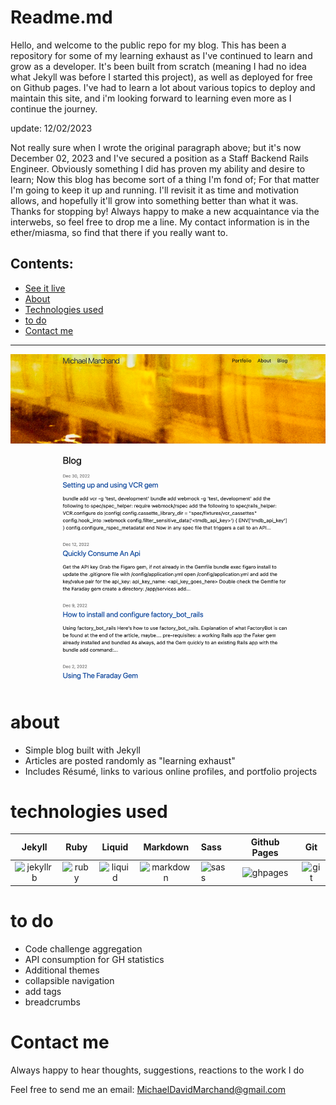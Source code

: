 # Readme.md

Hello, and welcome to the public repo for my blog. This has been a repository for some of my learning exhaust as I've continued to learn and grow as a developer. It's been built from scratch (meaning I had no idea what Jekyll was before I started this project), as well as deployed for free on Github pages. I've had to learn a lot about various topics to deploy and maintain this site, and i'm looking forward to learning even more as I continue the journey.

update: 12/02/2023

Not really sure when I wrote the original paragraph above; but it's now December 02, 2023 and I've secured a position as a Staff Backend Rails Engineer. Obviously something I did has proven my ability and desire to learn; Now this blog has become sort of a thing I'm fond of; For that matter I'm going to keep it up and running. I'll revisit it as time and motivation allows, and hopefully it'll grow into something better than what it was. Thanks for stopping by! Always happy to make a new acquaintance via the interwebs, so feel free to drop me a line. My contact information is in the ether/miasma, so find that there if you really want to.

## Contents:

-   [See it live](https://marchandmd.github.io/)
-   [About](#about)
-   [Technologies used](#technologies-used)
-   [to do](#to-do)
-   [Contact me](#contact-me)

---

![image](/assets/images/portfolio_screenshots/website/homepage.png)

# about

-   Simple blog built with Jekyll
-   Articles are posted randomly as "learning exhaust"
-   Includes Résumé, links to various online profiles, and portfolio projects

# technologies used
<center>

|Jekyll|Ruby|Liquid|Markdown|Sass|Github Pages|Git|
|:-----:|:----------:|:----------:|:----:|:---|:---:|:---:|
|<img src="https://miro.medium.com/max/820/0*N8RG95bKJnnF-wpL.png" alt="jekyllrb" class="tech-icon">|<img src="https://upload.wikimedia.org/wikipedia/commons/thumb/7/73/Ruby_logo.svg/768px-Ruby_logo.svg.png" alt="ruby" class="tech-icon">|<img src="https://cdn.shopify.com/s/files/1/0533/2089/files/Shopify-liquid.jpg?v=1585598279" alt="liquid" class="tech-icon">|<img src="https://upload.wikimedia.org/wikipedia/commons/thumb/4/48/Markdown-mark.svg/150px-Markdown-mark.svg.png" alt="markdown" class="tech-icon">|<img src="https://camo.githubusercontent.com/34be724565315ff2235ad3237bb21f3db805f559e94b878ce7cd722e4e358cac/68747470733a2f2f70726f66696c696e61746f722e7269736861762e6465762f736b696c6c732d6173736574732f736173732d6f726967696e616c2e737667" alt="sass" class="tech-icon">|<img src="https://i.ytimg.com/vi/2MsN8gpT6jY/maxresdefault.jpg" alt="ghpages" class="tech-icon">|<img src="https://camo.githubusercontent.com/b7ea09b0c030ae14623cfc3a52ab3ee0d07e0259a1b230139e65ba00454327c9/68747470733a2f2f70726f66696c696e61746f722e7269736861762e6465762f736b696c6c732d6173736574732f6769742d73636d2d69636f6e2e737667" alt="git" class="tech-icon">|
</center>

# to do

-   Code challenge aggregation
-   API consumption for GH statistics
-   Additional themes
-   collapsible navigation
-   add tags
-   breadcrumbs

# Contact me

Always happy to hear thoughts, suggestions, reactions to the work I do

Feel free to send me an email: <MichaelDavidMarchand@gmail.com>